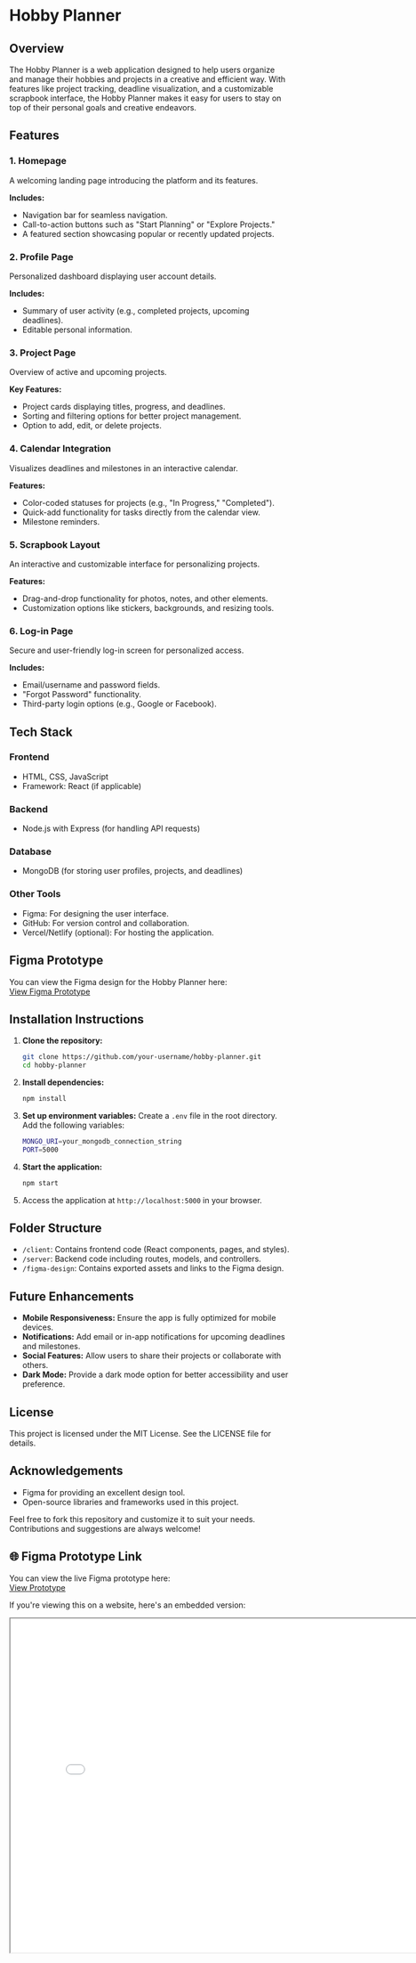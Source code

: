 # Hobby Planner

## Overview

The Hobby Planner is a web application designed to help users organize and manage their hobbies and projects in a creative and efficient way. With features like project tracking, deadline visualization, and a customizable scrapbook interface, the Hobby Planner makes it easy for users to stay on top of their personal goals and creative endeavors.

## Features

### 1. Homepage

A welcoming landing page introducing the platform and its features.

**Includes:**
- Navigation bar for seamless navigation.
- Call-to-action buttons such as "Start Planning" or "Explore Projects."
- A featured section showcasing popular or recently updated projects.

### 2. Profile Page

Personalized dashboard displaying user account details.

**Includes:**
- Summary of user activity (e.g., completed projects, upcoming deadlines).
- Editable personal information.

### 3. Project Page

Overview of active and upcoming projects.

**Key Features:**
- Project cards displaying titles, progress, and deadlines.
- Sorting and filtering options for better project management.
- Option to add, edit, or delete projects.

### 4. Calendar Integration

Visualizes deadlines and milestones in an interactive calendar.

**Features:**
- Color-coded statuses for projects (e.g., "In Progress," "Completed").
- Quick-add functionality for tasks directly from the calendar view.
- Milestone reminders.

### 5. Scrapbook Layout

An interactive and customizable interface for personalizing projects.

**Features:**
- Drag-and-drop functionality for photos, notes, and other elements.
- Customization options like stickers, backgrounds, and resizing tools.

### 6. Log-in Page

Secure and user-friendly log-in screen for personalized access.

**Includes:**
- Email/username and password fields.
- "Forgot Password" functionality.
- Third-party login options (e.g., Google or Facebook).

## Tech Stack

### Frontend
- HTML, CSS, JavaScript
- Framework: React (if applicable)

### Backend
- Node.js with Express (for handling API requests)

### Database
- MongoDB (for storing user profiles, projects, and deadlines)

### Other Tools
- Figma: For designing the user interface.
- GitHub: For version control and collaboration.
- Vercel/Netlify (optional): For hosting the application.

## Figma Prototype

You can view the Figma design for the Hobby Planner here:  
[View Figma Prototype](#)

## Installation Instructions

1. **Clone the repository:**
    ```bash
    git clone https://github.com/your-username/hobby-planner.git
    cd hobby-planner
    ```

2. **Install dependencies:**
    ```bash
    npm install
    ```

3. **Set up environment variables:**
    Create a `.env` file in the root directory.  
    Add the following variables:
    ```bash
    MONGO_URI=your_mongodb_connection_string
    PORT=5000
    ```

4. **Start the application:**
    ```bash
    npm start
    ```

5. Access the application at `http://localhost:5000` in your browser.

## Folder Structure

- `/client`: Contains frontend code (React components, pages, and styles).
- `/server`: Backend code including routes, models, and controllers.
- `/figma-design`: Contains exported assets and links to the Figma design.

## Future Enhancements

- **Mobile Responsiveness:** Ensure the app is fully optimized for mobile devices.
- **Notifications:** Add email or in-app notifications for upcoming deadlines and milestones.
- **Social Features:** Allow users to share their projects or collaborate with others.
- **Dark Mode:** Provide a dark mode option for better accessibility and user preference.

## License

This project is licensed under the MIT License. See the LICENSE file for details.

## Acknowledgements

- Figma for providing an excellent design tool.
- Open-source libraries and frameworks used in this project.

Feel free to fork this repository and customize it to suit your needs. Contributions and suggestions are always welcome!


## 🌐 Figma Prototype Link
You can view the live Figma prototype here:  
[View Prototype](https://www.figma.com/design/ByRcp1vNjl5fygKodXoYM5/My-Hobby-Planner---Main-page?node-id=0-1&t=lt3umpQ8jF7qyW8K-1)










If you're viewing this on a website, here's an embedded version:

<iframe
  width="800"
  height="600"
  src="[https://www.figma.com/embed?embed_host=share&url=YOUR_FIGMA_LINK](https://www.figma.com/design/ByRcp1vNjl5fygKodXoYM5/My-Hobby-Planner---Main-page?node-id=0-1&t=lt3umpQ8jF7qyW8K-1)"
  allowfullscreen
></iframe>
